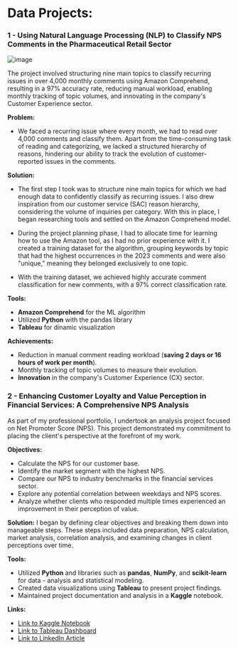 # Data Projects: 

### 1 - Using Natural Language Processing (NLP) to Classify NPS Comments in the Pharmaceutical Retail Sector

![image](https://github.com/nicholastadeusantoss/nicholas-portfolio/assets/57444719/a51ca7f4-7ea3-4711-adf8-004ed3e50775)

The project involved structuring nine main topics to classify recurring issues in over 4,000 monthly comments using Amazon Comprehend, resulting in a 97% accuracy rate, reducing manual workload, enabling monthly tracking of topic volumes, and innovating in the company's Customer Experience sector.

**Problem:** 
- We faced a recurring issue where every month, we had to read over 4,000 comments and classify them. Apart from the time-consuming task of reading and categorizing, we lacked a structured hierarchy of reasons, hindering our ability to track the evolution of customer-reported issues in the comments.

**Solution:**
- The first step I took was to structure nine main topics for which we had enough data to confidently classify as recurring issues. I also drew inspiration from our customer service (SAC) reason hierarchy, considering the volume of inquiries per category. With this in place, I began researching tools and settled on the Amazon Comprehend model.

- During the project planning phase, I had to allocate time for learning how to use the Amazon tool, as I had no prior experience with it. I created a training dataset for the algorithm, grouping keywords by topic that had the highest occurrences in the 2023 comments and were also "unique," meaning they belonged exclusively to one topic.

- With the training dataset, we achieved highly accurate comment classification for new comments, with a 97% correct classification rate.

**Tools:**

- **Amazon Comprehend** for the ML algorithm
- Utilized **Python** with the pandas library
- **Tableau** for dinamic visualization

**Achievements:**
- Reduction in manual comment reading workload (**saving 2 days or 16 hours of work per month**).
- Monthly tracking of topic volumes to measure their evolution.
- **Innovation** in the company's Customer Experience (CX) sector.


### 2 - Enhancing Customer Loyalty and Value Perception in Financial Services: A Comprehensive NPS Analysis


As part of my professional portfolio, I undertook an analysis project focused on Net Promoter Score (NPS). This project demonstrated my commitment to placing the client's perspective at the forefront of my work.

**Objectives:**
- Calculate the NPS for our customer base.
- Identify the market segment with the highest NPS.
- Compare our NPS to industry benchmarks in the financial services sector.
- Explore any potential correlation between weekdays and NPS scores.
- Analyze whether clients who responded multiple times experienced an improvement in their perception of value.

**Solution:**
I began by defining clear objectives and breaking them down into manageable steps. These steps included data preparation, NPS calculation, market analysis, correlation analysis, and examining changes in client perceptions over time. 

**Tools:**
- Utilized **Python** and libraries such as **pandas**, **NumPy**, and **scikit-learn** for data - analysis and statistical modeling.
- Created data visualizations using **Tableau** to present project findings.
- Maintained project documentation and analysis in a **Kaggle** notebook.

**Links:**
- [Link to Kaggle Notebook](https://www.kaggle.com/code/nicholastadeu/nps-analysis-project)
- [Link to Tableau Dashboard](https://public.tableau.com/views/NPSAnalysis_16957541272620/NPSOverview?%253Alanguage=pt-BR&publish=yes&%253Adisplay_count=n&%253Aorigin=viz_share_link)
- [Link to LinkedIn Article](https://www.linkedin.com/pulse/enhancing-customer-loyalty-value-perception-financial-nicholas-tadeu/)
